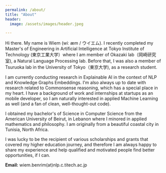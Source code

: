 ```yaml
---
permalink: /about/
title: "About"
header:
  image: /assets/images/header.jpeg

---
```


Hi there. My name is Wiem (wiː æm / ウイエム). I recently completed my Master's of Engineering in Artificial Intelligence at Tokyo Institute of Technology (東京工業大学）where I am member of Okazaki lab（岡崎研究室), a Natural Language Processing lab. Before that, I was also a member of Tsuruoka lab in the University of Tokyo（東京大学), as a research student. 

I am currently conducting research in Explainable AI in the context of NLP and Knowledge Graphs Embeddings. I'm also always up to date with research related to Commonsense reasoning, which has a special place in my heart. I have a background of work and internships at startups as an mobile developer, so I am naturally interested in applied Machine Learning as well (and a fan of clean, well-thought-out code). 

I obtained my bachelor's of Science in Computer Science from the American University of Beirut, in Lebanon where I minored in applied mathematics and philosophy. I am originally from a beautiful coastal city in Tunisia, North Africa. 

I was lucky to be the recipient of various scholarships and grants that covered my higher education journey, and therefore I am always happy to share my experience and help qualified and motivated people find better opportunities, if I can. 



**Email:** wiem.benrim(at)nlp.c.titech.ac.jp
